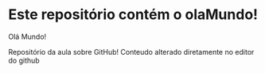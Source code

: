 # Este repositório contém o olaMundo!
Olá Mundo!

Repositório da aula sobre GitHub!
Conteudo alterado diretamente no editor do github
